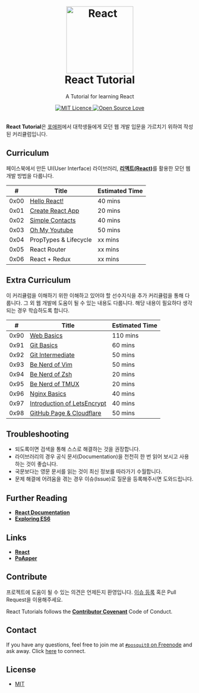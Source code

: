 <h1 align="center">
  <a href="https://github.com/posquit0/react-tutorial" title="React Tutorial">
    <img alt="React" src="https://facebook.github.io/react/img/logo.svg" width="180px" height="180px" />
  </a>
  <br />
  React Tutorial
</h1>

<p align="center">
  A Tutorial for learning React
</p>

<div align="center">
  <a href="https://opensource.org/licenses/mit-license.php">
    <img alt="MIT Licence" src="https://badges.frapsoft.com/os/mit/mit.svg?v=103" />
  </a>
  <a href="https://github.com/ellerbrock/open-source-badge/">
    <img alt="Open Source Love" src="https://badges.frapsoft.com/os/v1/open-source.svg?v=103" />
  </a>
</div>

<br />

**React Tutorial**은 [포애퍼](http://www.poapper.com)에서 대학생들에게 모던 웹 개발 입문을 가르치기 위하여 작성된 커리큘럼입니다.


## Curriculum

페이스북에서 만든 UI(User Interface) 라이브러리, [**리액트(React)**](https://facebook.github.io/react/)를 활용한 모던 웹 개발 방법을 다룹니다.

| #    | Title                                                            | Estimated Time |
| :--: |----------------------------------------------------------------- | :------------- |
| 0x00 | [Hello React!](00-hello-world/)                                  | 40 mins        |
| 0x01 | [Create React App](01-create-react-app/)                         | 20 mins        |
| 0x02 | [Simple Contacts](02-simple-contacts/)                           | 40 mins        |
| 0x03 | [Oh My Youtube](03-oh-my-youtube/)                               | 50 mins        |
| 0x04 | PropTypes & Lifecycle                                            | xx mins        |
| 0x05 | React Router                                                     | xx mins        |
| 0x06 | React + Redux                                                    | xx mins        |


## Extra Curriculum

이 커리큘럼을 이해하기 위한 이해하고 있어야 할 선수지식을 추가 커리큘럼을 통해 다룹니다. 그 외 웹 개발에 도움이 될 수 있는 내용도 다룹니다. 해당 내용이 필요하다 생각되는 경우 학습하도록 합니다.

| #    | Title                                                            | Estimated Time |
| :--: |----------------------------------------------------------------- | :------------- |
| 0x90 | [Web Basics](90-web-basics/)                                     | 110 mins       |
| 0x91 | [Git Basics](91-git-basics/)                                     | 60 mins        |
| 0x92 | [Git Intermediate](92-git-intermediate/)                         | 50 mins        |
| 0x93 | [Be Nerd of Vim](93-be-nerd-of-vim/)                             | 50 mins        |
| 0x94 | [Be Nerd of Zsh](94-be-nerd-of-zsh/)                             | 20 mins        |
| 0x95 | [Be Nerd of TMUX](95-be-nerd-of-tmux/)                           | 20 mins        |
| 0x96 | [Nginx Basics](96-nginx-basics/)                                 | 40 mins        |
| 0x97 | [Introduction of LetsEncrypt](97-intro-of-letsencrypt/)          | 40 mins        |
| 0x98 | [GitHub Page & Cloudflare](98-github-page-and-cloudflare/)       | 50 mins        |


## Troubleshooting

- 되도록이면 검색을 통해 스스로 해결하는 것을 권장합니다.
- 라이브러리의 경우 공식 문서(Documentation)을 천천히 한 번 읽어 보시고 사용하는 것이 좋습니다.
- 국문보다는 영문 문서를 읽는 것이 최신 정보를 따라가기 수월합니다.
- 문제 해결에 어려움을 겪는 경우 이슈(Issue)로 질문을 등록해주시면 도와드립니다.


## Further Reading

- [**React Documentation**](https://facebook.github.io/react/docs/)
- [**Exploring ES6**](http://exploringjs.com/es6/)


## Links

- [**React**](https://facebook.github.io/react)
- [**PoApper**](http://www.poapper.com)


## Contribute

프로젝트에 도움이 될 수 있는 의견은 언제든지 환영입니다. [이슈 등록](https://github.com/posquit0/react-tutorial/issues/new) 혹은 Pull Request을 이용해주세요.

React Tutorials follows the [**Contributor Covenant**](http://contributor-covenant.org/version/1/4/) Code of Conduct.


## Contact

If you have any questions, feel free to join me at [`#posquit0` on Freenode](irc://irc.freenode.net/posquit0) and ask away. Click [here](https://kiwiirc.com/client/irc.freenode.net/posquit0) to connect.


## License

- [MIT](https://github.com/posquit0/react-tutorial/blob/master/LICENSE)

